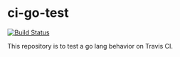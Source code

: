 # ci-go-test

[![Build Status](https://travis-ci.org/junaruga/ci-go-test.svg?branch=master)](https://travis-ci.org/junaruga/ci-go-test)

This repository is to test a go lang behavior on Travis CI.
